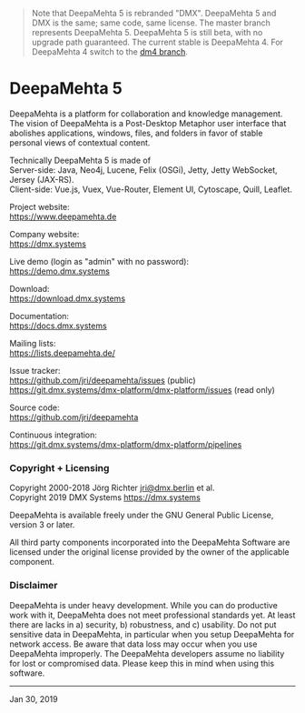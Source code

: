 > Note that DeepaMehta 5 is rebranded "DMX". DeepaMehta 5 and DMX is the same; same code, same license. The master branch represents DeepaMehta 5. DeepaMehta 5 is still beta, with no upgrade path guaranteed. The current stable is DeepaMehta 4. For DeepaMehta 4 switch to the [dm4 branch](https://github.com/jri/deepamehta/tree/dm4).


DeepaMehta 5
============

DeepaMehta is a platform for collaboration and knowledge management. The vision of DeepaMehta is a Post-Desktop Metaphor user interface that abolishes applications, windows, files, and folders in favor of stable personal views of contextual content.

Technically DeepaMehta 5 is made of  
Server-side: Java, Neo4j, Lucene, Felix (OSGi), Jetty, Jetty WebSocket, Jersey (JAX-RS).  
Client-side: Vue.js, Vuex, Vue-Router, Element UI, Cytoscape, Quill, Leaflet.

Project website:  
<https://www.deepamehta.de>

Company website:  
<https://dmx.systems>

Live demo (login as "admin" with no password):  
<https://demo.dmx.systems>

Download:  
<https://download.dmx.systems>

Documentation:  
<https://docs.dmx.systems>

Mailing lists:  
<https://lists.deepamehta.de/>

Issue tracker:  
<https://github.com/jri/deepamehta/issues> (public)  
<https://git.dmx.systems/dmx-platform/dmx-platform/issues> (read only)

Source code:  
<https://github.com/jri/deepamehta>

Continuous integration:  
<https://git.dmx.systems/dmx-platform/dmx-platform/pipelines>


### Copyright + Licensing

Copyright 2000-2018 Jörg Richter <jri@dmx.berlin> et al.  
Copyright 2019 DMX Systems <https://dmx.systems>

DeepaMehta is available freely under the GNU General Public License, version 3 or later.

All third party components incorporated into the DeepaMehta Software are licensed under the original license provided by the owner of the applicable component.


### Disclaimer

DeepaMehta is under heavy development. While you can do productive work with it, DeepaMehta does not meet professional standards yet. At least there are lacks in a) security, b) robustness, and c) usability. Do not put sensitive data in DeepaMehta, in particular when you setup DeepaMehta for network access. Be aware that data loss may occur when you use DeepaMehta improperly. The DeepaMehta developers assume no liability for lost or compromised data. Please keep this in mind when using this software.


------------
Jan 30, 2019
